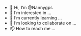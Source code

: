 - 👋 Hi, I’m @Nannygps
- 👀 I’m interested in ...
- 🌱 I’m currently learning ...
- 💞️ I’m looking to collaborate on ...
- 📫 How to reach me ...

<!---
Nannygps/Nannygps is a ✨ special ✨ repository because its `README.md` (this file) appears on your GitHub profile.
You can click the Preview link to take a look at your changes.
--->
